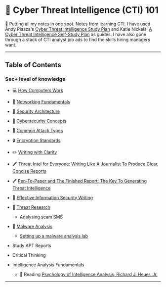 # 📓 Cyber Threat Intelligence (CTI) 101

🚧 Putting all my notes in one spot. Notes from learning CTI. I have used Andy Piazza's [Cyber Threat Intelligence Study Plan](https://klrgrz.medium.com/cyber-threat-intelligence-study-plan-c60484d319cb) and Katie Nickels' [A Cyber Threat Intelligence Self-Study Plan](https://medium.com/katies-five-cents/a-cyber-threat-intelligence-self-study-plan-part-1-968b5a8daf9a) as guides. I have also gone through a stack of CTI analyst job ads to find the skills hiring managers want.

___________________________

## Table of Contents

### Sec+ level of knowledge

  * 💻 [How Computers Work](https://github.com/thequietlife/CTI-101/blob/ca3cadef9b37ead345df7ba0cc789fd69224e3a1/assets/how%20computers%20work.md)
        
  * 🍰 [Networking Fundamentals](https://github.com/thequietlife/CTI-101/blob/ca3cadef9b37ead345df7ba0cc789fd69224e3a1/assets/networking%20fundamentals.md)
        
  * 📐 [Security Architecture](https://github.com/thequietlife/CTI-101/blob/8681b6029fd8e926a5290ef65bb68aaafef93436/assets/security%20architecture.md)
         
  * 📕 [Cybersecurity Concepts](https://github.com/thequietlife/CTI-Crash-Course/blob/2b7819a889344e539231a220c021aa4b42449392/assets/cybersecurity%20concepts.md)
    
  * 🦠 [Common Attack Types](https://github.com/thequietlife/CTI-101/blob/f9a1737d7bbaa49c2c89e057a155b485842478df/assets/common%20attack%20types.md)
    
  * 🔒 [Encryption Standards](https://github.com/thequietlife/CTI-101/blob/733d8d8df851cba5830b4b9d16514c09b24ef76d/assets/encryption%20standards.md)

  * ✏️ [Writing with Clarity](https://github.com/thequietlife/CTI-101/blob/8b4d05c2a56e10ee65f5250734f940106d0a72fb/assets/writing%20with%20clarity.md)
      
  * 🖍️ [Threat Intel for Everyone: Writing Like A Journalist To Produce Clear, Concise Reports](https://github.com/thequietlife/CTI-101/blob/41678490effc6a4dbf28a0947be536ee391b6392/assets/writing%20like%20a%20journalist.md)
  
* 🖊️ [Pen-To-Paper and The Finished Report: The Key To Generating Threat Intelligence](https://github.com/thequietlife/CTI-101/blob/02ba8bac9239fc310e65aa813caf880b62c4676e/assets/pen-to-paper%20and%20the%20finished%20report.md)

* 📝 [Effective Information Security Writing](https://github.com/thequietlife/CTI-101/blob/6b98210765439fce49adfd19bdecb10995291df1/assets/effective%20information%20security%20writing.md)
  
* 🔬 [Threat Research](https://github.com/thequietlife/threat-research)
   - [Analysing scam SMS](https://github.com/thequietlife/phishing-analysis)

* 🦠 [Malware Analysis](https://github.com/thequietlife/malware-analysis)
   - [Setting up a malware analysis lab](https://github.com/thequietlife/malware-analysis/blob/37139c4c586354121b2a1a4341fd46e51ec317b3/assets/build%20a%20lab.md)

* Study APT Reports
* Critical Thinking 
* Intelligence Analysis Fundamentals
  - 📘 Reading [Psychology of Intelligence Analysis, Richard J. Heuer, Jr.](https://www.cia.gov/resources/csi/books-monographs/psychology-of-intelligence-analysis-2/)

____________________________

